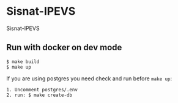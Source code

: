 # Sisnat-IPEVS
 Sisnat-IPEVS

## Run with docker on dev mode

    $ make build
    $ make up

If you are using postgres you need check and run before `make up`:

    1. Uncomment postgres/.env
    2. run: $ make create-db
